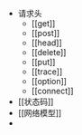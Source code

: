 - 请求头
	- [[get]]
	- [[post]]
	- [[head]]
	- [[delete]]
	- [[put]]
	- [[trace]]
	- [[option]]
	- [[connect]]
- [[状态码]]
- [[网络模型]]
- 